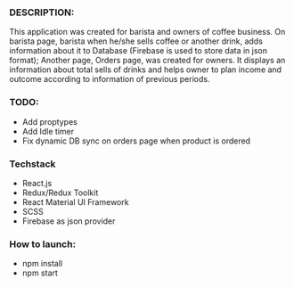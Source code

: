 
### DESCRIPTION:
This application was created for barista and owners of coffee business.
On barista page, barista when he/she sells coffee or another drink, adds information about it to Database (Firebase is used to store data in json format);
Another page, Orders page, was created for owners. It displays an information about total sells of drinks and helps owner to plan income and outcome according to information of previous periods.

### TODO:
- Add proptypes
- Add Idle timer
- Fix dynamic DB sync on orders page when product is ordered

### Techstack
- React.js
- Redux/Redux Toolkit
- React Material UI Framework
- SCSS
- Firebase as json provider

### How to launch:
- npm install
- npm start



